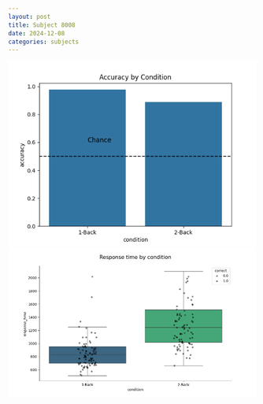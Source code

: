 ```yaml
---
layout: post
title: Subject 8008
date: 2024-12-08
categories: subjects
---
```


![](data/8008/run-4/8008_ATS_acc.png)
![](data/8008/run-4/8008_ATS_rt.png)
